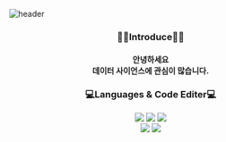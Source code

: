 ![header](https://capsule-render.vercel.app/api?type=venom&color=gradient&height=350&text=Hello%20World!&fontColor=1263CE)

<div align=center>
  <h3>🙋‍♂️Introduce🙋‍♂️</h3>
  <h4>
    안녕하세요
    <br>
    데이터 사이언스에 관심이 많습니다.
  </h4>
	
  <h3>
  💻Languages & Code Editer💻
  </h3>
	<img src="https://img.shields.io/badge/python-3776AB?style=flat&logo=python&logoColor=white" />
 	<img src="https://img.shields.io/badge/googlecolab-F9AB00?style=flat&logo=googlecolab&logoColor=white" />
	<img src="https://img.shields.io/badge/jupyter-F37626?style=flat&logo=jupyter&logoColor=white" />
 	<br>
 	<img src="https://img.shields.io/badge/pycharm-32CD32?style=flat&logo=pycharm&logoColor=white" />
  	<img src="https://img.shields.io/badge/visualstudiocode-007ACC?style=flat&logo=visualstudiocode&logoColor=white" />
</div>


